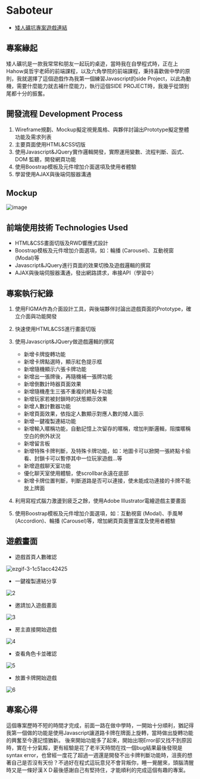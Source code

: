 # Saboteur
* [矮人礦坑專案遊戲連結](https://game.dev.newideas.com.tw/)

## 專案緣起
矮人礦坑是一款我常常和朋友一起玩的桌遊，當時我在自學程式時，正在上Hahow吳哲宇老師的前端課程，以及六角學院的前端課程，秉持喜歡做中學的原則，我就選擇了這個遊戲作為我第一個練習Javascript的side Project，以此為動機，需要什麼能力就去補什麼能力，執行這個SIDE PROJECT時，我幾乎從頭到尾都十分的振奮。

## 開發流程 Development Process
1. Wireframe規劃、Mockup擬定視覺風格、與夥伴討論出Prototype擬定整體功能及需求列表
2. 主要頁面使用HTML&CSS切版
3. 使用Javascript&JQuery實作邏輯開發，實際運用變數、流程判斷、函式、DOM 監聽，開發網頁功能
4. 使用Boostrap模板及元件增加介面選項及使用者體驗
5. 學習使用AJAX與後端伺服器溝通
## Mockup
![image](https://user-images.githubusercontent.com/86958230/136684561-77f6d073-8018-46a4-81eb-d2c026e8b4f6.png)

## 前端使用技術 Technologies Used
* HTML&CSS畫面切版及RWD響應式設計
* Boostrap模板及元件增加介面選項，如：輪播 (Carousel)、互動視窗 (Modal)等
* Javascript&JQuery進行頁面的效果切換及遊戲邏輯的撰寫
* AJAX與後端伺服器溝通，發出網路請求，串接API（學習中）

## 專案執行紀錄
1. 使用FIGMA作為介面設計工具，與後端夥伴討論出遊戲頁面的Prototype，確立介面與功能開發
2. 快速使用HTML&CSS進行畫面切版
3. 使用Javascript&JQuery做遊戲邏輯的撰寫
      *  新增卡牌旋轉功能
      *  新增卡牌點選時，顯示紅色提示框
      *  新增隨機顯示六張卡牌功能
      *  新增出一張牌後，再隨機補一張牌功能
      *  新增倒數計時器頁面效果
      *  新增隨機產生三張不重複的終點卡功能
      *  新增玩家若被封鎖時的狀態顯示效果
      *  新增人數計數器功能
      *  新增頁面效果，依指定人數顯示對應人數的矮人圖示
      *  新增一鍵複製連結功能
      *  新增輸入暱稱功能，自動記憶上次留存的暱稱，增加判斷邏輯，阻擋暱稱空白的例外狀況
      *  新增留言板
      *  新增特殊卡牌判斷，及特殊卡牌功能，如：地圖卡可以掀開一張終點卡偷看、封鎖卡可以暫停其中一位玩家遊戲...等
      *  新增遊戲聊天室功能
      *  優化聊天室使用體驗，使scrollbar永遠在底部
      *  新增卡牌位置判斷，判斷道路是否可以連接，使未能成功連接的卡牌不能放上牌面

4. 利用寫程式腦力激盪到疲乏之餘，使用Adobe Illustrator電繪遊戲主要畫面
5. 使用Boostrap模板及元件增加介面選項，如：互動視窗 (Modal)、手風琴 (Accordion)、輪播 (Carousel)等，增加網頁頁面豐富度及使用者體驗

## 遊戲畫面
- 遊戲首頁人數確認

![ezgif-3-1c51acc42425](https://user-images.githubusercontent.com/86958230/136682945-78aa1025-e32c-4240-ba74-d783fc4635b2.gif)
- 一鍵複製連結分享
 
![2](https://user-images.githubusercontent.com/86958230/136683570-d521652f-eca5-409d-82c4-e3926b33b4d9.gif)
- 邀請加入遊戲畫面

![3](https://user-images.githubusercontent.com/86958230/136683574-53ed1b2f-d859-41b5-9fe9-6f1b845837f5.gif)


- 房主直接開始遊戲

![4](https://user-images.githubusercontent.com/86958230/136683577-f9b2b475-d75d-4166-a775-55b1b2bad4a4.gif)
- 查看角色卡並確認

![5](https://user-images.githubusercontent.com/86958230/136683579-0830a333-03a2-4563-ac9f-be828c347c2c.gif)
- 放置卡牌開始遊戲

![6](https://user-images.githubusercontent.com/86958230/136683581-45b7ded9-8848-488a-bdf6-5af75b67c4f6.gif)



## 專案心得
這個專案歷時不短的時間才完成，前面一路在做中學時，一開始十分順利，猶記得我第一個做的功能是使用Javascript讓道路卡牌在牌面上旋轉，當時做出旋轉功能的興奮至今還記憶猶新。
後來開始功能多了起來，開始出現Error卻又找不到原因時，實在十分氣餒，更有經驗是花了老半天時間在找一個bug結果最後發現是syntax error，也曾經一度花了超過一週還是開發不出卡牌判斷功能時，沮喪的想著自己是否沒有天份？不過好在程式這玩意兒不會背叛你，睡一覺醒來，頭腦清醒時又是一條好漢ＸＤ最後感謝自己有堅持住，才能順利的完成這個有趣的專案。
